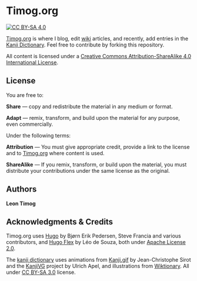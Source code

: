 # Timog.org

[![CC BY-SA 4.0][cc-by-sa-shield]][cc-by-sa]

[Timog.org](https://timog.org) is where I blog, edit [wiki](https://timog.org/wiki/) articles, and recently, add entries in the [Kanji Dictionary](https://timog.org/kanji/). Feel free to contribute by forking this repository.

All content is licensed under a
[Creative Commons Attribution-ShareAlike 4.0 International License][cc-by-sa].

[cc-by-sa]: http://creativecommons.org/licenses/by-sa/4.0/
[cc-by-sa-shield]: https://img.shields.io/badge/License-CC%20BY--SA%204.0-lightgrey.svg

## License

You are free to:

**Share** — copy and redistribute the material in any medium or format.

**Adapt** — remix, transform, and build upon the material for any purpose, even commercially.

Under the following terms:

**Attribution** — You must give appropriate credit, provide a link to the license and to [Timog.org](https://timog.org) where content is used.

**ShareAlike** — If you remix, transform, or build upon the material, you must distribute your contributions under the same license as the original. 

## Authors

**Leon Timog**

## Acknowledgments & Credits

Timog.org uses [Hugo](https://gohugo.io/) by Bjørn Erik Pedersen, Steve Francia and various contributors, and [Hugo Flex](https://github.com/de-souza/hugo-flex) by Léo de Souza, both under [Apache License 2.0](https://github.com/de-souza/hugo-flex/blob/master/LICENSE).

The [kanji dictionary](https://timog.org/kanji) uses animations from <a href="https://github.com/jcsirot/kanji.gif">Kanji.gif</a> by Jean-Christophe Sirot and the <a href="https://kanjivg.tagaini.net/">KanjiVG</a> project by Ulrich Apel, and illustrations from <a href="https://en.wiktionary.org/">Wiktionary</a>. All under <a href="https://creativecommons.org/licenses/by-sa/3.0/">CC BY-SA 3.0</a> license.



